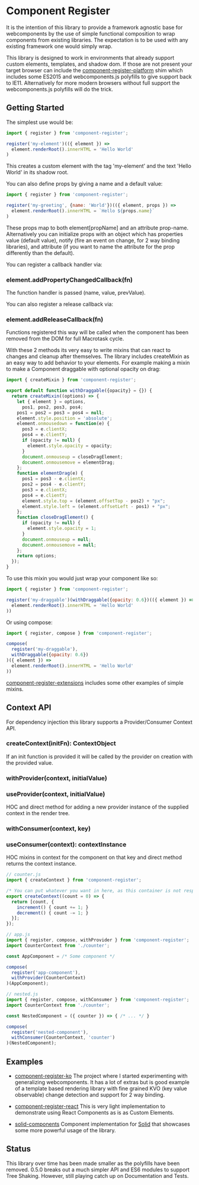 # Component Register

It is the intention of this library to provide a framework agnostic base for webcomponents by the use of simple functional composition to wrap components from existing libraries.  The expectation is to be used with any existing framework one would simply wrap.

This library is designed to work in environments that already support custom elements, templates, and shadow dom. If those are not present your target browser can include the [component-register-platform](https://github.com/ryansolid/component-register-platform) shim which includes some ES2015 and webcomponents.js polyfills to give support back to IE11. Alternatively for more modern browsers without full support the webcomponents.js polyfills will do the trick.

## Getting Started

The simplest use would be:

```js
import { register } from 'component-register';

register('my-element')(({ element }) =>
  element.renderRoot().innerHTML = 'Hello World'
)
```

This creates a custom element with the tag 'my-element' and the text 'Hello World' in its shadow root.

You can also define props by giving a name and a default value:

```js
import { register } from 'component-register';

register('my-greeting', {name: 'World'})(({ element, props }) =>
  element.renderRoot().innerHTML = `Hello ${props.name}`
)
```

These props map to both element[propName] and an attribute prop-name. Alternatively you can initialize props with an object which has properties value (default value), notify (fire an event on change, for 2 way binding libraries), and attribute (if you want to name the attribute for the prop differently than the default).

You can register a callback handler via:

### element.addPropertyChangedCallback(fn)

The function handler is passed (name, value, prevValue).

You can also register a release callback via:

### element.addReleaseCallback(fn)

Functions registered this way will be called when the component has been removed from the DOM for full Macrotask cycle.

With these 2 methods its very easy to write mixins that can react to changes and cleanup after themselves. The library includes createMixin as an easy way to add behavior to your elements. For example making a mixin to make a Component draggable with optional opacity on drag:

```js
import { createMixin } from 'component-register';

export default function withDraggable({opacity} = {}) {
  return createMixin((options) => {
    let { element } = options,
      pos1, pos2, pos3, pos4;
    pos1 = pos2 = pos3 = pos4 = null;
    element.style.position = 'absolute';
    element.onmousedown = function(e) {
      pos3 = e.clientX;
      pos4 = e.clientY;
      if (opacity != null) {
        element.style.opacity = opacity;
      }
      document.onmouseup = closeDragElement;
      document.onmousemove = elementDrag;
    };
    function elementDrag(e) {
      pos1 = pos3 - e.clientX;
      pos2 = pos4 - e.clientY;
      pos3 = e.clientX;
      pos4 = e.clientY;
      element.style.top = (element.offsetTop - pos2) + "px";
      element.style.left = (element.offsetLeft - pos1) + "px";
    };
    function closeDragElement() {
      if (opacity != null) {
        element.style.opacity = 1;
      }
      document.onmouseup = null;
      document.onmousemove = null;
    };
    return options;
  });
}
```

To use this mixin you would just wrap your component like so:

```js
import { register } from 'component-register';

register('my-draggable')(withDraggable({opacity: 0.6})(({ element }) =>
  element.renderRoot().innerHTML = 'Hello World'
))
```

Or using compose:
```js
import { register, compose } from 'component-register';

compose(
  register('my-draggable'),
  withDraggable({opacity: 0.6})
)({ element }) =>
  element.renderRoot().innerHTML = 'Hello World'
))
```

[component-register-extensions](https://github.com/ryansolid/component-register-extensions) includes some other examples of simple mixins.

## Context API

For dependency injection this library supports a Provider/Consumer Context API.

### createContext(initFn): ContextObject

If an init function is provided it will be called by the provider on creation with the provided value.

### withProvider(context, initialValue)
### useProvider(context, initialValue)

HOC and direct method for adding a new provider instance of the supplied context in the render tree.

### withConsumer(context, key)
### useConsumer(context): contextInstance

HOC mixins in context for the component on that key and direct method returns the context instance.

```jsx
// counter.js
import { createContext } from 'component-register';

/* You can put whatever you want in here, as this container is not responsible for the reactivity of your application you need to provide your own mechanisms. */
export createContext((count = 0) => {
  return [count, {
    increment() { count += 1; }
    decrement() { count -= 1; }
  }];
});

// app.js
import { register, compose, withProvider } from 'component-register';
import CounterContext from './counter';

const AppComponent = /* Some component */

compose(
  register('app-component'),
  withProvider(CounterContext)
)(AppComponent);

// nested.js
import { register, compose, withConsumer } from 'component-register';
import CounterContext from './counter';

const NestedComponent = ({ counter }) => { /* ... */ }

compose(
  register('nested-component'),
  withConsumer(CounterContext, 'counter')
)(NestedComponent);
```

## Examples

* [component-register-ko](https://github.com/ryansolid/component-register-ko) The project where I started experimenting with generalizing webcomponents. It has a lot of extras but is good example of a template based rendering library with fine grained KVO (key value observable) change detection and support for 2 way binding.

* [component-register-react](https://github.com/ryansolid/component-register-react) This is very light implementation to demonstrate using React Components as is as Custom Elements.

* [solid-components](https://github.com/ryansolid/solid-components) Component implementation for [Solid](https://github.com/ryansolid/solid) that showcases some more powerful usage of the library.

## Status

This library over time has been made smaller as the polyfills have been removed. 0.5.0 breaks out a much simpler API and ES6 modules to support Tree Shaking. However, still playing catch up on Documentation and Tests.